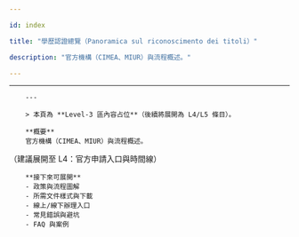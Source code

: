 ---
id: index
title: "學歷認證總覽（Panoramica sul riconoscimento dei titoli）"
description: "官方機構（CIMEA、MIUR）與流程概述。"
---

---
        ---

        > 本頁為 **Level‑3 區內容占位**（後續將展開為 L4/L5 條目）。

        **概要**
        官方機構（CIMEA、MIUR）與流程概述。
（建議展開至 L4：官方申請入口與時間線）

        **接下來可展開**
        - 政策與流程圖解
        - 所需文件樣式與下載
        - 線上/線下辦理入口
        - 常見錯誤與避坑
        - FAQ 與案例
